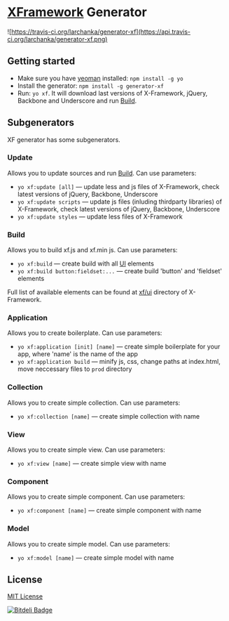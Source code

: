 
# [XFramework](https://github.com/epam/xframework) Generator

![https://travis-ci.org/larchanka/generator-xf](https://api.travis-ci.org/larchanka/generator-xf.png)

## Getting started
- Make sure you have [yeoman](https://github.com/yeoman/yo) installed:
    `npm install -g yo`
- Install the generator: `npm install -g generator-xf`
- Run: `yo xf`. It will download last versions of X-Framework, jQuery, Backbone and Underscore and run [Build](#build).

## Subgenerators
XF generator has some subgenerators.

### Update
Allows you to update sources and run [Build](#build). Can use parameters:
- `yo xf:update [all]` — update less and js files of X-Framework, check latest versions of jQuery, Backbone, Underscore
- `yo xf:update scripts` — update js files (inluding thirdparty libraries) of X-Framework, check latest versions of jQuery, Backbone, Underscore
- `yo xf:update styles` — update less files of X-Framework

### Build
Allows you to build xf.js and xf.min js. Can use parameters:
- `yo xf:build` — create build with all [UI](https://github.com/epam/xframework/tree/master/xf/ui) elements
- `yo xf:build button:fieldset:...` — create build 'button' and 'fieldset' elements

Full list of available elements can be found at [xf/ui](https://github.com/epam/xframework/tree/master/xf/ui) directory of X-Framework.

### Application
Allows you to create boilerplate. Can use parameters:
- `yo xf:application [init] [name]` — create simple boilerplate for your app, where 'name' is the name of the app
- `yo xf:application build` — minify js, css, change paths at index.html, move neccessary files to `prod` directory

### Collection
Allows you to create simple collection. Can use parameters:
- `yo xf:collection [name]` — create simple collection with name

### View
Allows you to create simple view. Can use parameters:
- `yo xf:view [name]` — create simple view with name

### Component
Allows you to create simple component. Can use parameters:
- `yo xf:component [name]` — create simple component with name

### Model
Allows you to create simple model. Can use parameters:
- `yo xf:model [name]` — create simple model with name

## License
[MIT License](http://en.wikipedia.org/wiki/MIT_License)


[![Bitdeli Badge](https://d2weczhvl823v0.cloudfront.net/larchanka/generator-xf/trend.png)](https://bitdeli.com/free "Bitdeli Badge")

